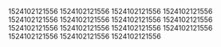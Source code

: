 1524102121556
1524102121556
1524102121556
1524102121556
1524102121556
1524102121556
1524102121556
1524102121556
1524102121556
1524102121556
1524102121556
1524102121556
1524102121556
1524102121556
1524102121556